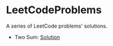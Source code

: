 # LeetCodeProblems

A series of LeetCode problems' solutions.

- Two Sum: [Solution](https://github.com/guvarallo/LeetCodeProblems/blob/master/two-sum.js)